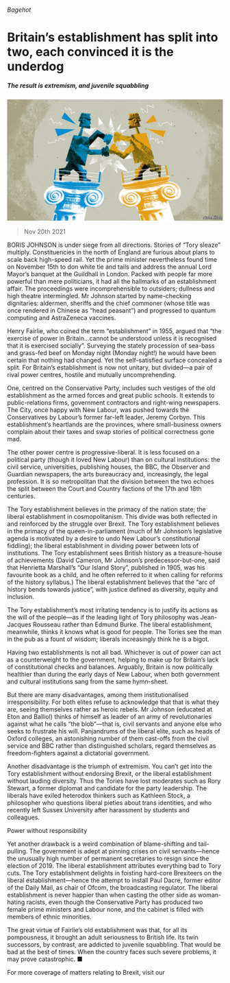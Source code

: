 ###### Bagehot

# Britain’s establishment has split into two, each convinced it is the underdog 

##### The result is extremism, and juvenile squabbling 

![image](images/20211120_BRD000_0.jpg) 

> Nov 20th 2021 

BORIS JOHNSON is under siege from all directions. Stories of “Tory sleaze” multiply. Constituencies in the north of England are furious about plans to scale back high-speed rail. Yet the prime minister nevertheless found time on November 15th to don white tie and tails and address the annual Lord Mayor’s banquet at the Guildhall in London. Packed with people far more powerful than mere politicians, it had all the hallmarks of an establishment affair. The proceedings were incomprehensible to outsiders; dullness and high theatre intermingled. Mr Johnson started by name-checking dignitaries: aldermen, sheriffs and the chief commoner (whose title was once rendered in Chinese as “head peasant”) and progressed to quantum computing and AstraZeneca vaccines.

Henry Fairlie, who coined the term “establishment” in 1955, argued that “the exercise of power in Britain…cannot be understood unless it is recognised that it is exercised socially”. Surveying the stately procession of sea-bass and grass-fed beef on Monday night (Monday night!) he would have been certain that nothing had changed. Yet the self-satisfied surface concealed a split. For Britain’s establishment is now not unitary, but divided—a pair of rival power centres, hostile and mutually uncomprehending.


One, centred on the Conservative Party, includes such vestiges of the old establishment as the armed forces and great public schools. It extends to public-relations firms, government contractors and right-wing newspapers. The City, once happy with New Labour, was pushed towards the Conservatives by Labour’s former far-left leader, Jeremy Corbyn. This establishment’s heartlands are the provinces, where small-business owners complain about their taxes and swap stories of political correctness gone mad.

The other power centre is progressive-liberal. It is less focused on a political party (though it loved New Labour) than on cultural institutions: the civil service, universities, publishing houses, the BBC, the Observer and Guardian newspapers, the arts bureaucracy and, increasingly, the legal profession. It is so metropolitan that the division between the two echoes the split between the Court and Country factions of the 17th and 18th centuries.

The Tory establishment believes in the primacy of the nation state; the liberal establishment in cosmopolitanism. This divide was both reflected in and reinforced by the struggle over Brexit. The Tory establishment believes in the primacy of the queen-in-parliament (much of Mr Johnson’s legislative agenda is motivated by a desire to undo New Labour’s constitutional fiddling); the liberal establishment in dividing power between lots of institutions. The Tory establishment sees British history as a treasure-house of achievements (David Cameron, Mr Johnson’s predecessor-but-one, said that Henrietta Marshall’s “Our Island Story”, published in 1905, was his favourite book as a child, and he often referred to it when calling for reforms of the history syllabus.) The liberal establishment believes that the “arc of history bends towards justice”, with justice defined as diversity, equity and inclusion.

The Tory establishment’s most irritating tendency is to justify its actions as the will of the people—as if the leading light of Tory philosophy was Jean-Jacques Rousseau rather than Edmund Burke. The liberal establishment, meanwhile, thinks it knows what is good for people. The Tories see the man in the pub as a fount of wisdom; liberals increasingly think he is a bigot.

Having two establishments is not all bad. Whichever is out of power can act as a counterweight to the government, helping to make up for Britain’s lack of constitutional checks and balances. Arguably, Britain is now politically healthier than during the early days of New Labour, when both government and cultural institutions sang from the same hymn-sheet.

But there are many disadvantages, among them institutionalised irresponsibility. For both elites refuse to acknowledge that that is what they are, seeing themselves rather as heroic rebels. Mr Johnson (educated at Eton and Balliol) thinks of himself as leader of an army of revolutionaries against what he calls “the blob”—that is, civil servants and anyone else who seeks to frustrate his will. Panjandrums of the liberal elite, such as heads of Oxford colleges, an astonishing number of them cast-offs from the civil service and BBC rather than distinguished scholars, regard themselves as freedom-fighters against a dictatorial government.

Another disadvantage is the triumph of extremism. You can’t get into the Tory establishment without endorsing Brexit, or the liberal establishment without lauding diversity. Thus the Tories have lost moderates such as Rory Stewart, a former diplomat and candidate for the party leadership. The liberals have exiled heterodox thinkers such as Kathleen Stock, a philosopher who questions liberal pieties about trans identities, and who recently left Sussex University after harassment by students and colleagues.

Power without responsibility

Yet another drawback is a weird combination of blame-shifting and tail-pulling. The government is adept at pinning crises on civil servants—hence the unusually high number of permanent secretaries to resign since the election of 2019. The liberal establishment attributes everything bad to Tory cuts. The Tory establishment delights in foisting hard-core Brexiteers on the liberal establishment—hence the attempt to install Paul Dacre, former editor of the Daily Mail, as chair of Ofcom, the broadcasting regulator. The liberal establishment is never happier than when casting the other side as woman-hating racists, even though the Conservative Party has produced two female prime ministers and Labour none, and the cabinet is filled with members of ethnic minorities.

The great virtue of Fairlie’s old establishment was that, for all its pompousness, it brought an adult seriousness to British life. Its twin successors, by contrast, are addicted to juvenile squabbling. That would be bad at the best of times. When the country faces such severe problems, it may prove catastrophic. ■

For more coverage of matters relating to Brexit, visit our 

